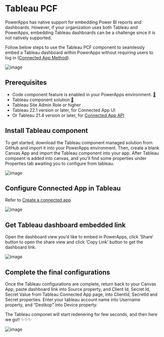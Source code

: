 # Tableau PCF

PowerApps has native support for embedding Power BI reports and dashboards. However, if your organization uses both Tableau and PowerApps, embedding Tableau dashboards can be a challenge since it is not natively supported.

Follow below steps to use the Tableau PCF component to seamlessly embed a Tableau dashboard within PowerApps without requiring users to log in ([Connected App Method](https://help.tableau.com/current/online/en-us/connected_apps_direct.htm)).

![image](https://user-images.githubusercontent.com/66454128/226165825-af736dc1-3d66-4f22-a995-db71d67eb249.png)

## Prerequisites

- Code component feature is enabled in your PowerApps environment. [🔗](https://learn.microsoft.com/en-us/power-apps/developer/component-framework/component-framework-for-canvas-apps#enable-the-power-apps-component-framework-feature)
- Tableau component solution [🔗](https://github.com/nelson-yan/Tableau-PCF/releases/tag/v1.0.0)
- Tableau Site Admin Role or higher
- Tableau 22.1 version or later, for Connected App UI
- Or Tableau 21.4 version or later, for [Connected App API](https://help.tableau.com/v2021.4/api/rest_api/en-us/REST/rest_api_ref_connected_app.htm)

## Install Tableau component

To get started, download the Tableau component managed solution from GitHub and import it into your PowerApps environment. Then, create a blank Canvas App and import the Tableau component into your app. After Tableau compoent is added into canvas, and you’ll find some properties under Properties tab awaiting you to configure from tableau.

![image](https://user-images.githubusercontent.com/66454128/226165513-2376e31c-d70e-45ef-9409-d4d7b6460391.png)

## Configure Connected App in Tableau

Refer to [Create a connected app](https://help.tableau.com/current/online/en-us/connected_apps_direct.htm#create-a-connected-app)

![image](https://user-images.githubusercontent.com/66454128/226165734-a17ee570-263e-4dc1-8209-b90582c71535.png)

## Get Tableau dashboard embedded link

Open the dashboard view you’d like to embed in PowerApps, click ‘Share‘ button to open the share view and click ‘Copy Link‘ button to get the dashboard link.

![image](https://user-images.githubusercontent.com/66454128/226165784-a6f5dbb6-6db6-4e53-99a7-7f48626e4ed7.png)

## Complete the final configurations

Once the Tableau configurations are complete, return back to your Canvas App, paste dashboard link into Source property, and Client Id, Secret Id, Secret Value from Tableau Connected App page, into ClientId, SecretId and Secret properties. Enter your tableau account name into Username property, and “Destkop” into Device property.

The Tableau componet will start redenering for few seconds, and then here we go!! ✨✨✨

![image](https://user-images.githubusercontent.com/66454128/226165825-af736dc1-3d66-4f22-a995-db71d67eb249.png)


